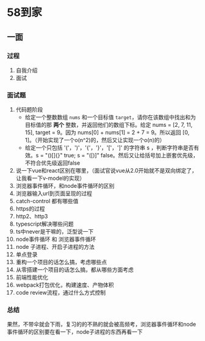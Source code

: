 # 58到家

## 一面

### 过程
1. 自我介绍
2. 面试

### 面试题
1. 代码题阶段
   - 给定一个整数数组 `nums` 和一个目标值 `target`，请你在该数组中找出和为目标值的那 **两个** 整数，并返回他们的数组下标。给定 nums = [2, 7, 11, 15], target = 9。因为 nums[0] + nums[1] = 2 + 7 = 9。所以返回 [0, 1]。（开始实现了一个o(n^2)的，然后又让实现一个o(n)的）
   - 给定一个只包括 '('，')'，'{'，'}'，'['，']' 的字符串 s ，判断字符串是否有效。s = "()[]{}" true; s = "([)]" false。然后又让给括号加上嵌套优先级，不符合优先级返回false
2. 说一下vue和react区别在哪里，（面试官说vue从2.0开始就不是双向绑定了，让我看一下v-model的实现）
3. 浏览器事件循环，和node事件循环的区别
4. 浏览器输入url到页面呈现的过程
5. catch-control 都有哪些值
6. https的过程
7. http2、http3
8. typescript解决哪些问题
9. ts中never是干嘛的，泛型说一下
10. node事件循环 和 浏览器事件循环
11. node 子进程、开启子进程的方法
12. 单点登录
13. 重构一个项目的话怎么搞，考虑哪些点
14. 从零搭建一个项目的话怎么搞，都从哪些方面考虑
15. 前端性能优化
16. webpack打包优化，构建速度、产物体积
17. code review流程，通过什么方式控制

### 总结

果然，不带伞就会下雨，复习的的不熟的就会被高频考，浏览器事件循环和node事件循环的区别要在看一下，node子进程的东西再看一下
